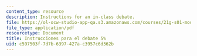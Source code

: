 ```yaml
---
content_type: resource
description: Instructions for an in-class debate.
file: https://ol-ocw-studio-app-qa.s3.amazonaws.com/courses/21g-s01-modern-mexico-representations-of-mexico-citys-urban-life-spring-2015/c597503f7d7b6397427ac3957c6d362b_MIT21G_S01S15_debate_prep.pdf
file_type: application/pdf
resourcetype: Document
title: Instrucciones para el debate 5%
uid: c597503f-7d7b-6397-427a-c3957c6d362b
---
```

